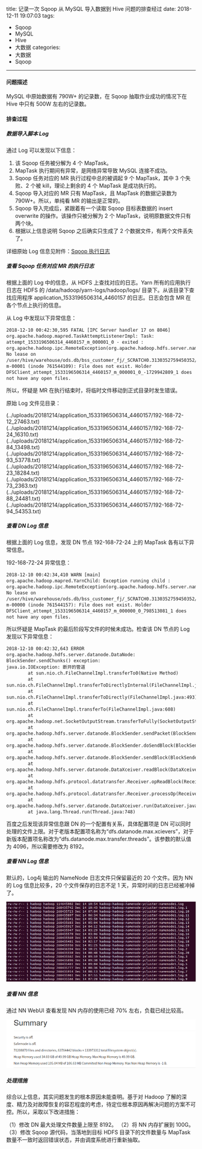 title: 记录一次 Sqoop 从 MySQL 导入数据到 Hive 问题的排查经过
date: 2018-12-11 19:07:03
tags:
- Sqoop
- MySQL
- Hive
- 大数据
categories:
- 大数据
- Sqoop
---

#### 问题描述

MySQL 中原始数据有 790W+ 的记录数，在 Sqoop 抽取作业成功的情况下在 Hive 中只有 500W 左右的记录数。

#### 排查过程

##### 数据导入脚本 Log

通过 Log 可以发现以下信息：

1. 该 Sqoop 任务被分解为 4 个 MapTask。
2. MapTask 执行期间有异常，是网络异常导致 MySQL 连接不成功。
3. Sqoop 任务对应的 MR 执行过程中总的被调起 9 个 MapTask，其中 3 个失败、2 个被 kill，理论上剩余的 4 个 MapTask 是成功执行的。
4. Sqoop 导入对应的 MR 只有 MapTask，且 MapTask 的数据记录数为 790W+。所以，单纯看 MR 的输出是正常的。
5. Sqoop 导入完成后，紧跟着有一个读取 Sqoop 目标表数据的 insert overwrite 的操作。该操作只被分解为 2 个 MapTask，说明原数据文件只有两个块。
6. 根据以上信息说明 Sqoop 之后确实只生成了 2 个数据文件，有两个文件丢失了。

详细原始 Log 信息见附件：[Sqoop 执行日志](./uploads/20181214/sqoop.txt)

##### 查看 Sqoop 任务对应 MR 的执行日志

根据上面的 Log 中的信息，从 HDFS 上查找对应的日志。Yarn 所有的应用执行日志在 HDFS 的 /data/hadoop/yarn-logs/hadoop/logs/ 目录下。从该目录下查找应用程序 application_1533196506314_4460157 的日志。日志会包含 MR 在各个节点上执行的信息。

从 Log 中发现以下异常信息：

    2018-12-10 00:42:30,595 FATAL [IPC Server handler 17 on 8046] org.apache.hadoop.mapred.TaskAttemptListenerImpl: Task: attempt_1533196506314_4460157_m_000001_0 - exited : org.apache.hadoop.ipc.RemoteException(org.apache.hadoop.hdfs.server.namenode.LeaseExpiredException): No lease on /user/hive/warehouse/ods.db/bss_customer_fj/_SCRATCH0.3130352759450352/dt=20181209/_temporary/1/_temporary/attempt_1533196506314_4460157_m_000001_0/part-m-00001 (inode 761544109): File does not exist. Holder DFSClient_attempt_1533196506314_4460157_m_000001_0_-1729942809_1 does not have any open files.

所以，怀疑是 MR 在执行结束时，将临时文件移动到正式目录时发生错误。

原始 Log 文件见目录：

(../uploads/20181214/application_1533196506314_4460157/192-168-72-12_27463.txt)  
(../uploads/20181214/application_1533196506314_4460157/192-168-72-24_16310.txt)  
(../uploads/20181214/application_1533196506314_4460157/192-168-72-84_13498.txt)  
(../uploads/20181214/application_1533196506314_4460157/192-168-72-93_53778.txt)
(../uploads/20181214/application_1533196506314_4460157/192-168-72-23_18284.txt)  
(../uploads/20181214/application_1533196506314_4460157/192-168-72-73_2363.txt)  
(../uploads/20181214/application_1533196506314_4460157/192-168-72-88_24481.txt)  
(../uploads/20181214/application_1533196506314_4460157/192-168-72-94_54353.txt)

##### 查看 DN Log 信息

根据上面的 Log 信息，发现 DN 节点 192-168-72-24 上的 MapTask 各有以下异常信息。

192-168-72-24 异常信息：

    2018-12-10 00:42:34,410 WARN [main] org.apache.hadoop.mapred.YarnChild: Exception running child : org.apache.hadoop.ipc.RemoteException(org.apache.hadoop.hdfs.server.namenode.LeaseExpiredException): No lease on /user/hive/warehouse/ods.db/bss_customer_fj/_SCRATCH0.3130352759450352/dt=20181209/_temporary/1/_temporary/attempt_1533196506314_4460157_m_000000_0/part-m-00000 (inode 761544157): File does not exist. Holder DFSClient_attempt_1533196506314_4460157_m_000000_0_798513081_1 does not have any open files.

所以怀疑是 MapTask 的最后阶段写文件的时候未成功。检查该 DN 节点的 Log 发现以下异常信息：

    2018-12-10 00:42:32,643 ERROR org.apache.hadoop.hdfs.server.datanode.DataNode: BlockSender.sendChunks() exception:
    java.io.IOException: 断开的管道
            at sun.nio.ch.FileChannelImpl.transferTo0(Native Method)
            at sun.nio.ch.FileChannelImpl.transferToDirectlyInternal(FileChannelImpl.java:428)
            at sun.nio.ch.FileChannelImpl.transferToDirectly(FileChannelImpl.java:493)
            at sun.nio.ch.FileChannelImpl.transferTo(FileChannelImpl.java:608)
            at org.apache.hadoop.net.SocketOutputStream.transferToFully(SocketOutputStream.java:223)
            at org.apache.hadoop.hdfs.server.datanode.BlockSender.sendPacket(BlockSender.java:583)
            at org.apache.hadoop.hdfs.server.datanode.BlockSender.doSendBlock(BlockSender.java:763)
            at org.apache.hadoop.hdfs.server.datanode.BlockSender.sendBlock(BlockSender.java:710)
            at org.apache.hadoop.hdfs.server.datanode.DataXceiver.readBlock(DataXceiver.java:552)
            at org.apache.hadoop.hdfs.protocol.datatransfer.Receiver.opReadBlock(Receiver.java:116)
            at org.apache.hadoop.hdfs.protocol.datatransfer.Receiver.processOp(Receiver.java:71)
            at org.apache.hadoop.hdfs.server.datanode.DataXceiver.run(DataXceiver.java:253)
            at java.lang.Thread.run(Thread.java:748)

百度之后发现该异常信息跟 DN 的一个配置有关系，具体配置项是 DN 可以同时处理的文件上限。对于老版本配置项名称为“dfs.datanode.max.xcievers”，对于新版本配置项名称改为“dfs.datanode.max.transfer.threads”。该参数的默认值为 4096，所以需要修改为 8192。

##### 查看 NN Log 信息

默认的，Log4j 输出的 NameNode 日志文件只保留最近的 20 个文件。因为 NN 的 Log 信息比较多，20 个文件保存的日志不足 1 天，异常时间的日志已经被冲掉了。

![NameNode Log](../uploads/20181214/namenodeLogs.png)

##### 查看 NN 信息

通过 NN WebUI 查看发现 NN 内存的使用已经 70% 左右，负载已经比较高。

![NameNode Info](../uploads/20181214/namenodeInfo.png)

##### 处理措施

综合以上信息，其实问题发生的根本原因未能查明。基于对 Hadoop 了解的深度、精力及对故障恢复的容忍程度的考虑，待定位根本原因再解决问题的方案不可控。所以，采取以下改进措施：

（1）修改 DN 最大处理文件数量上限至 8192。
（2）将 NN 内存扩展到 100G。
（3）修改 Sqoop 源代码，当落地到目标 HDFS 目录下的文件数量与 MapTask 数量不一致时返回错误状态，并由调度系统进行重新抽取。

